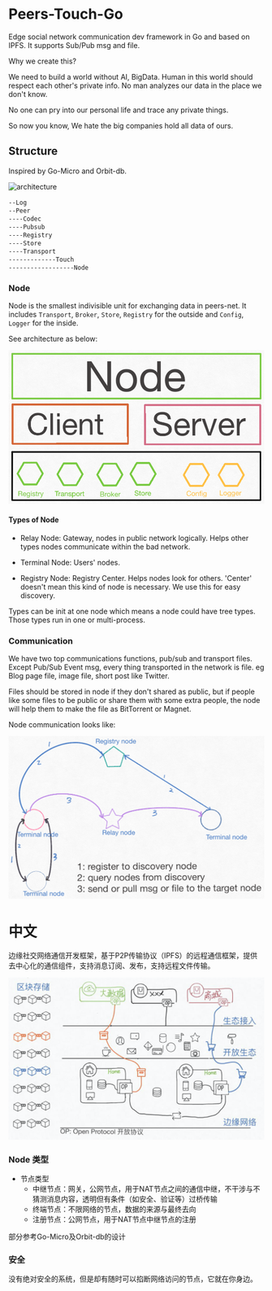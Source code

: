 # Peers-Touch-Go

Edge social network communication dev framework in Go and based on IPFS. It supports Sub/Pub msg and file.   

Why we create this?

We need to build a world without AI, BigData. Human in this world should respect each other's private info. No man analyzes our data in the place we don't know.

No one can pry into our personal life and trace any private things.

So now you know, We hate the big companies hold all data of ours. 

## Structure

Inspired by Go-Micro and Orbit-db.

![architecture](./doc/images/architecture.png)

```
--Log
--Peer
----Codec
----Pubsub
----Registry
----Store
----Transport
-------------Touch
------------------Node
```

### Node

Node is the smallest indivisible unit for exchanging data in peers-net. It includes `Transport`, `Broker`, `Store`, `Registry` for the outside and `Config`, `Logger` for the inside.

See architecture as below:

![image](./doc/images/node_frame.png)

#### Types of Node

- Relay Node: Gateway, nodes in public network logically. Helps other types nodes communicate within the bad network.

- Terminal Node: Users' nodes.

- Registry Node: Registry Center. Helps nodes look for others. 'Center' doesn't mean this kind of node is necessary. We use this for easy discovery.

Types can be init at one node which means a node could have tree types. Those types run in one or multi-process. 

### Communication

We have two top communications functions, pub/sub and transport files. Except Pub/Sub Event msg, every thing transported in the network is file. eg Blog page file, image file, short post like Twitter.

Files should be stored in node if they don't shared as public, but if people like some files to be public or share them with some extra people, the node will help them to make the file as BitTorrent or Magnet.

Node communication looks like:

![image](./doc/images/node_communication.png)

# 中文

边缘社交网络通信开发框架，基于P2P传输协议（IPFS）的远程通信框架，提供去中心化的通信组件，支持消息订阅、发布，支持远程文件传输。

![image](./doc/images/network-framework.png)

### Node 类型

- 节点类型
  - 中继节点：网关，公网节点，用于NAT节点之间的通信中继，不干涉与不猜测消息内容，透明但有条件（如安全、验证等）过桥传输
  - 终端节点：不限网络的节点，数据的来源与最终去向
  - 注册节点：公网节点，用于NAT节点中继节点的注册

部分参考Go-Micro及Orbit-db的设计

### 安全

没有绝对安全的系统，但是却有随时可以掐断网络访问的节点，它就在你身边。
